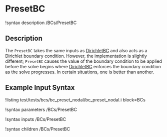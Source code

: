 # PresetBC

!syntax description /BCs/PresetBC

## Description

The `PresetBC` takes the same inputs as [DirichletBC](/DirichletBC.md)
and also acts as a Dirichlet
boundary condition.  However, the implementation is slightly different; `PresetBC` causes
the value of the boundary condition to be applied before the solve begins where
[DirichletBC](/DirichletBC.md) enforces the boundary
condition as the solve progresses.  In certain
situations, one is better than another.

## Example Input Syntax

!listing test/tests/bcs/bc_preset_nodal/bc_preset_nodal.i block=BCs

!syntax parameters /BCs/PresetBC

!syntax inputs /BCs/PresetBC

!syntax children /BCs/PresetBC
